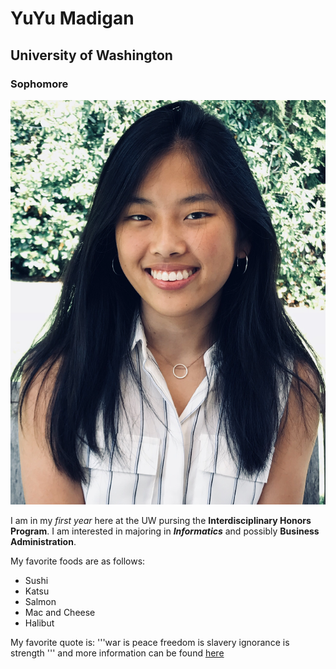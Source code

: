 # YuYu Madigan
## University of Washington
### Sophomore 

![YuYu Madigan](yuyu.png)

I am in my _first year_ here at the UW pursing the **Interdisciplinary Honors Program**. I am interested in majoring in _**Informatics**_ and possibly __**Business Administration**__.


My favorite foods are as follows: 
* Sushi
* Katsu 
* Salmon
* Mac and Cheese 
* Halibut

My favorite quote is: 
'''war is peace 
freedom is slavery 
ignorance is strength '''
and more information can be found [here](https://www.sparknotes.com/lit/1984/quotes/)